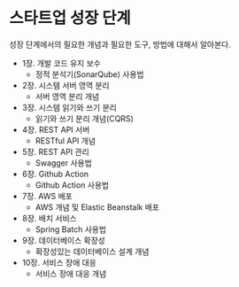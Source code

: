# 스타트업 성장 단계

성장 단계에서의 필요한 개념과 필요한 도구, 방법에 대해서 알아본다.

 - 1장. 개발 코드 유지 보수
    - 정적 분석기(SonarQube) 사용법
 - 2장. 시스템 서버 영역 분리
    - 서버 영역 분리 개념
 - 3장. 시스템 읽기와 쓰기 분리
    - 읽기와 쓰기 분리 개념(CQRS)
 - 4장. REST API 서버
    - RESTful API 개념
 - 5장. REST API 관리
    - Swagger 사용법
 - 6장. Github Action
    - Github Action 사용법
 - 7장. AWS 배포
    - AWS 개념 및 Elastic Beanstalk 배포
 - 8장. 배치 서비스
    - Spring Batch 사용법
 - 9장. 데이터베이스 확장성
    - 확장성있는 데이터베이스 설계 개념
 - 10장. 서비스 장애 대응
    - 서비스 장애 대응 개념
